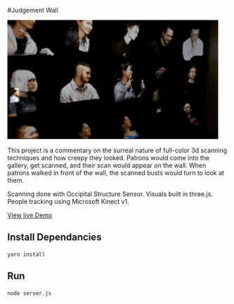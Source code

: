 #Judgement Wall

![Image of Judgement Wall](https://github.com/jerknose/judgementWall/blob/master/public/judgement1.gif?raw=true)

This project is a commentary on the surreal nature of full-color 3d scanning techniques and how creepy they looked. Patrons would come into the gallery, get scanned, and their scan would appear on the wall. When patrons walked in front of the wall, the scanned busts would turn to look at them.

Scanning done with Occipital Structure Sensor. Visuals built in three.js. People tracking using Microsoft Kinect v1.

[View live Demo](https://reckless.technology/archive/judgement-wall/)

Install Dependancies
------------

    yarn install

Run
------------

    node server.js

